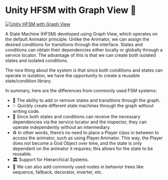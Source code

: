 # Unity HFSM with Graph View 🚀

[![Unity HFSM with Graph View](https://img.youtube.com/vi/mUIsRAAXgM0/0.jpg)](https://www.youtube.com/watch?v=mUIsRAAXgM0&t=6s)

A State Machine (HFSM) developed using Graph View, which operates on the default Animator principle. Unlike the Animator, we can assign the desired conditions for transitions through the interface. States and conditions can obtain their dependencies either locally or globally through a service locator. The advantage of this is that we can create both isolated states and isolated conditions.

The nice thing about the system is that since both conditions and states can operate in isolation, we have the opportunity to create a reusable state/condition library.

In summary, here are the differences from commonly used FSM systems:

- 🎯 The ability to add or remove states and transitions through the graph.
- ✨ Quickly create different state machines through the graph without writing code.
- 🔗 Since both states and conditions can receive the necessary dependencies via the service locator and the inspector, they can operate independently without an intermediary. 
- ♻️ In other words, there’s no need to place a Player class in between to access the animator, such as using Player.Animator. This way, the Player does not become a God Object over time, and the state is only dependent on the animator it requires; this allows for the state to be reusable.
- 🏛️ Support for Hierarchical Systems.
- 🧠 We can also add commonly used nodes in behavior trees like sequence, fallback, decorator, inverter, etc.
